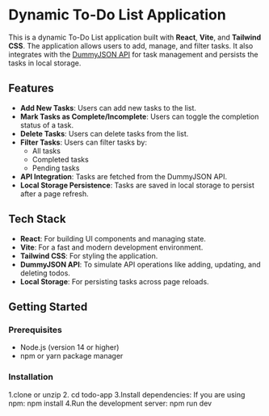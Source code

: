 # Dynamic To-Do List Application

This is a dynamic To-Do List application built with **React**, **Vite**, and **Tailwind CSS**. The application allows users to add, manage, and filter tasks. It also integrates with the [DummyJSON API](https://dummyjson.com/docs/todos#todos-a) for task management and persists the tasks in local storage.

## Features

- **Add New Tasks**: Users can add new tasks to the list.
- **Mark Tasks as Complete/Incomplete**: Users can toggle the completion status of a task.
- **Delete Tasks**: Users can delete tasks from the list.
- **Filter Tasks**: Users can filter tasks by:
  - All tasks
  - Completed tasks
  - Pending tasks
- **API Integration**: Tasks are fetched from the DummyJSON API.
- **Local Storage Persistence**: Tasks are saved in local storage to persist after a page refresh.
  
## Tech Stack

- **React**: For building UI components and managing state.
- **Vite**: For a fast and modern development environment.
- **Tailwind CSS**: For styling the application.
- **DummyJSON API**: To simulate API operations like adding, updating, and deleting todos.
- **Local Storage**: For persisting tasks across page reloads.

## Getting Started

### Prerequisites

- Node.js (version 14 or higher)
- npm or yarn package manager

### Installation
   1.clone or unzip 
   2. cd todo-app
   3.Install dependencies: If you are using npm:
        npm install
   4.Run the development server:
        npm run dev     
